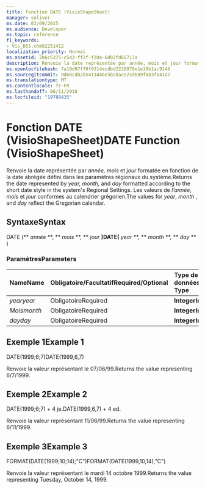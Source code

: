 ```yaml
---
title: Fonction DATE (VisioShapeSheet)
manager: soliver
ms.date: 03/09/2015
ms.audience: Developer
ms.topic: reference
f1_keywords:
- Vis_DSS.chm82251412
localization_priority: Normal
ms.assetid: 2b6c5375-c543-ff2f-f20a-6d92fd65717a
description: Renvoie la date représentée par année, mois et jour formatée en fonction de la date abrégée défini dans les paramètres régionaux du système. Les valeurs de l’année, mois et jour conformes au calendrier grégorien.
ms.openlocfilehash: 7a19d97f70f9314ecdbd2228078e1e18b1ac9146
ms.sourcegitcommit: 9d60cd82b5413446e5bc8ace2cd689f683fb41a7
ms.translationtype: MT
ms.contentlocale: fr-FR
ms.lasthandoff: 06/11/2018
ms.locfileid: "19788435"
---
```

# <a name="date-function-visioshapesheet"></a><span data-ttu-id="0a672-104">Fonction DATE (VisioShapeSheet)</span><span class="sxs-lookup"><span data-stu-id="0a672-104">DATE Function (VisioShapeSheet)</span></span>

<span data-ttu-id="0a672-105">Renvoie la date représentée par *année, mois* et *jour* formatée en fonction de la date abrégée défini dans les paramètres régionaux du système.</span><span class="sxs-lookup"><span data-stu-id="0a672-105">Returns the date represented by  *year, month,*  and  *day*  formatted according to the short date style in the system's Regional Settings.</span></span> <span data-ttu-id="0a672-106">Les valeurs de *l’année*, *mois* et *jour* conformes au calendrier grégorien.</span><span class="sxs-lookup"><span data-stu-id="0a672-106">The values for  *year*, *month*  , and  *day*  reflect the Gregorian calendar.</span></span> 
  
## <a name="syntax"></a><span data-ttu-id="0a672-107">Syntaxe</span><span class="sxs-lookup"><span data-stu-id="0a672-107">Syntax</span></span>

<span data-ttu-id="0a672-108">DATE (** *année* **, ** *mois* **, ** *jour* **)</span><span class="sxs-lookup"><span data-stu-id="0a672-108">DATE(** *year* **, ** *month* **, ** *day* ** )</span></span> 
  
### <a name="parameters"></a><span data-ttu-id="0a672-109">Paramètres</span><span class="sxs-lookup"><span data-stu-id="0a672-109">Parameters</span></span>

|<span data-ttu-id="0a672-110">**Name**</span><span class="sxs-lookup"><span data-stu-id="0a672-110">**Name**</span></span>|<span data-ttu-id="0a672-111">**Obligatoire/Facultatif**</span><span class="sxs-lookup"><span data-stu-id="0a672-111">**Required/Optional**</span></span>|<span data-ttu-id="0a672-112">**Type de données**</span><span class="sxs-lookup"><span data-stu-id="0a672-112">**Data Type**</span></span>|<span data-ttu-id="0a672-113">**Description**</span><span class="sxs-lookup"><span data-stu-id="0a672-113">**Description**</span></span>|
|:-----|:-----|:-----|:-----|
| <span data-ttu-id="0a672-114">_year_</span><span class="sxs-lookup"><span data-stu-id="0a672-114">_year_</span></span> <br/> |<span data-ttu-id="0a672-115">Obligatoire</span><span class="sxs-lookup"><span data-stu-id="0a672-115">Required</span></span>  <br/> |<span data-ttu-id="0a672-116">**Integer**</span><span class="sxs-lookup"><span data-stu-id="0a672-116">**Integer**</span></span> <br/> |<span data-ttu-id="0a672-117">Année</span><span class="sxs-lookup"><span data-stu-id="0a672-117">The year.</span></span>  <br/> |
| <span data-ttu-id="0a672-118">_Mois_</span><span class="sxs-lookup"><span data-stu-id="0a672-118">_month_</span></span> <br/> |<span data-ttu-id="0a672-119">Obligatoire</span><span class="sxs-lookup"><span data-stu-id="0a672-119">Required</span></span>  <br/> |<span data-ttu-id="0a672-120">**Integer**</span><span class="sxs-lookup"><span data-stu-id="0a672-120">**Integer**</span></span> <br/> |<span data-ttu-id="0a672-121">Mois</span><span class="sxs-lookup"><span data-stu-id="0a672-121">The month.</span></span>  <br/> |
| <span data-ttu-id="0a672-122">_day_</span><span class="sxs-lookup"><span data-stu-id="0a672-122">_day_</span></span> <br/> |<span data-ttu-id="0a672-123">Obligatoire</span><span class="sxs-lookup"><span data-stu-id="0a672-123">Required</span></span>  <br/> |<span data-ttu-id="0a672-124">**Integer**</span><span class="sxs-lookup"><span data-stu-id="0a672-124">**Integer**</span></span> <br/> |<span data-ttu-id="0a672-125">Jour</span><span class="sxs-lookup"><span data-stu-id="0a672-125">The day.</span></span>  <br/> |
   
## <a name="example-1"></a><span data-ttu-id="0a672-126">Exemple 1</span><span class="sxs-lookup"><span data-stu-id="0a672-126">Example 1</span></span>

<span data-ttu-id="0a672-127">DATE(1999;6;7)</span><span class="sxs-lookup"><span data-stu-id="0a672-127">DATE(1999,6,7)</span></span>
  
<span data-ttu-id="0a672-128">Renvoie la valeur représentant le 07/06/99.</span><span class="sxs-lookup"><span data-stu-id="0a672-128">Returns the value representing 6/7/1999.</span></span>
  
## <a name="example-2"></a><span data-ttu-id="0a672-129">Exemple 2</span><span class="sxs-lookup"><span data-stu-id="0a672-129">Example 2</span></span>

<span data-ttu-id="0a672-130">DATE(1999;6;7) + 4 je.</span><span class="sxs-lookup"><span data-stu-id="0a672-130">DATE(1999,6,7) + 4 ed.</span></span>
  
<span data-ttu-id="0a672-131">Renvoie la valeur représentant 11/06/99.</span><span class="sxs-lookup"><span data-stu-id="0a672-131">Returns the value representing 6/11/1999.</span></span>
  
## <a name="example-3"></a><span data-ttu-id="0a672-132">Exemple 3</span><span class="sxs-lookup"><span data-stu-id="0a672-132">Example 3</span></span>

<span data-ttu-id="0a672-133">FORMAT(DATE(1999;10;14);"C")</span><span class="sxs-lookup"><span data-stu-id="0a672-133">FORMAT(DATE(1999,10,14),"C")</span></span>
  
<span data-ttu-id="0a672-134">Renvoie la valeur représentant le mardi 14 octobre 1999.</span><span class="sxs-lookup"><span data-stu-id="0a672-134">Returns the value representing Tuesday, October 14, 1999.</span></span>
  

